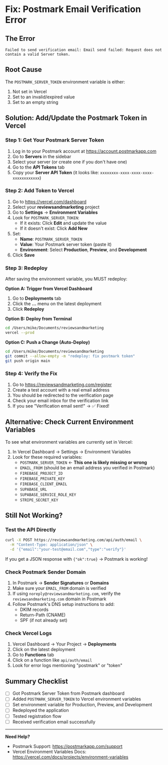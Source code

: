 # Fix: Postmark Email Verification Error

## The Error
```
Failed to send verification email: Email send failed: Request does not contain a valid Server token.
```

## Root Cause
The `POSTMARK_SERVER_TOKEN` environment variable is either:
1. Not set in Vercel
2. Set to an invalid/expired value
3. Set to an empty string

## Solution: Add/Update the Postmark Token in Vercel

### Step 1: Get Your Postmark Server Token
1. Log in to your Postmark account at https://account.postmarkapp.com
2. Go to **Servers** in the sidebar
3. Select your server (or create one if you don't have one)
4. Go to the **API Tokens** tab
5. Copy your **Server API Token** (it looks like: `xxxxxxxx-xxxx-xxxx-xxxx-xxxxxxxxxxxx`)

### Step 2: Add Token to Vercel
1. Go to https://vercel.com/dashboard
2. Select your **reviewsandmarketing** project
3. Go to **Settings** → **Environment Variables**
4. Look for `POSTMARK_SERVER_TOKEN`:
   - If it exists: Click **Edit** and update the value
   - If it doesn't exist: Click **Add New**
5. Set:
   - **Name**: `POSTMARK_SERVER_TOKEN`
   - **Value**: Your Postmark server token (paste it)
   - **Environment**: Select **Production**, **Preview**, and **Development**
6. Click **Save**

### Step 3: Redeploy
After saving the environment variable, you MUST redeploy:

**Option A: Trigger from Vercel Dashboard**
1. Go to **Deployments** tab
2. Click the **...** menu on the latest deployment
3. Click **Redeploy**

**Option B: Deploy from Terminal**
```bash
cd /Users/mike/Documents/reviewsandmarketing
vercel --prod
```

**Option C: Push a Change (Auto-Deploy)**
```bash
cd /Users/mike/Documents/reviewsandmarketing
git commit --allow-empty -m "redeploy: fix postmark token"
git push origin main
```

### Step 4: Verify the Fix
1. Go to https://reviewsandmarketing.com/register
2. Create a test account with a real email address
3. You should be redirected to the verification page
4. Check your email inbox for the verification link
5. If you see "Verification email sent!" → ✅ Fixed!

## Alternative: Check Current Environment Variables

To see what environment variables are currently set in Vercel:

1. In Vercel Dashboard → Settings → Environment Variables
2. Look for these required variables:
   - `POSTMARK_SERVER_TOKEN` ← **This one is likely missing or wrong**
   - `EMAIL_FROM` (should be an email address you verified in Postmark)
   - `FIREBASE_PROJECT_ID`
   - `FIREBASE_PRIVATE_KEY`
   - `FIREBASE_CLIENT_EMAIL`
   - `SUPABASE_URL`
   - `SUPABASE_SERVICE_ROLE_KEY`
   - `STRIPE_SECRET_KEY`

## Still Not Working?

### Test the API Directly
```bash
curl -X POST https://reviewsandmarketing.com/api/auth/email \
  -H "Content-Type: application/json" \
  -d '{"email":"your-test@email.com","type":"verify"}'
```

If you get a JSON response with `{"ok":true}` → Postmark is working!

### Check Postmark Sender Domain
1. In Postmark → **Sender Signatures** or **Domains**
2. Make sure your `EMAIL_FROM` domain is verified
3. If using `noreply@reviewsandmarketing.com`, verify the `reviewsandmarketing.com` domain in Postmark
4. Follow Postmark's DNS setup instructions to add:
   - DKIM records
   - Return-Path (CNAME)
   - SPF (if not already set)

### Check Vercel Logs
1. Vercel Dashboard → Your Project → **Deployments**
2. Click on the latest deployment
3. Go to **Functions** tab
4. Click on a function like `api/auth/email`
5. Look for error logs mentioning "postmark" or "token"

## Summary Checklist
- [ ] Got Postmark Server Token from Postmark dashboard
- [ ] Added `POSTMARK_SERVER_TOKEN` to Vercel environment variables
- [ ] Set environment variable for Production, Preview, and Development
- [ ] Redeployed the application
- [ ] Tested registration flow
- [ ] Received verification email successfully

---

**Need Help?**
- Postmark Support: https://postmarkapp.com/support
- Vercel Environment Variables Docs: https://vercel.com/docs/projects/environment-variables

